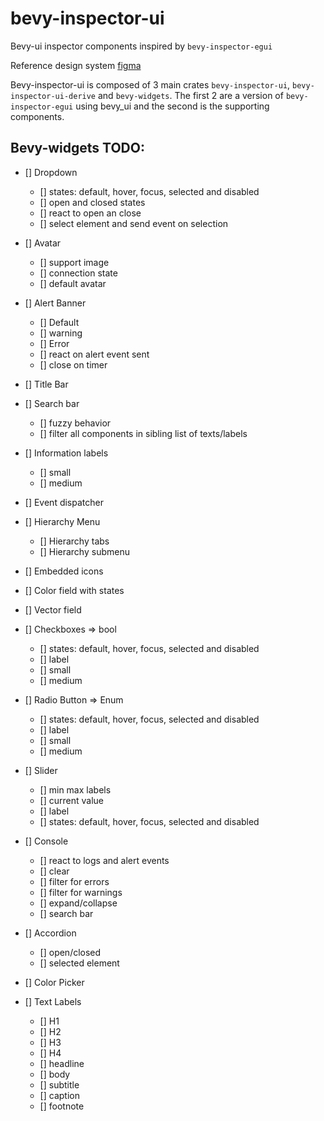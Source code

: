 # bevy-inspector-ui

Bevy-ui inspector components inspired by `bevy-inspector-egui`

Reference design system [figma](https://www.figma.com/design/jLdiumully7s5wbCt5rcMb/Space-Editor?node-id=0-1&node-type=canvas&t=gojAPu20NbhH2vI9-0)

Bevy-inspector-ui is composed of 3 main crates `bevy-inspector-ui`, `bevy-inspector-ui-derive` and `bevy-widgets`. The first 2 are a version of `bevy-inspector-egui` using bevy_ui and the second is the supporting components.

## Bevy-widgets TODO:

- [] Dropdown
    - [] states: default, hover, focus, selected and disabled
    - [] open and closed states
    - [] react to open an close
    - [] select element and send event on selection
- [] Avatar
    - [] support image
    - [] connection state
    - [] default avatar
- [] Alert Banner
    - [] Default
    - [] warning
    - [] Error
    - [] react on alert event sent
    - [] close on timer
- [] Title Bar
- [] Search bar
    - [] fuzzy behavior
    - [] filter all components in sibling list of texts/labels
- [] Information labels
    - [] small
    - [] medium
- [] Event dispatcher

- [] Hierarchy Menu
    - [] Hierarchy tabs
    - [] Hierarchy submenu
- [] Embedded icons
- [] Color field with states
- [] Vector field
- [] Checkboxes => bool
    - [] states: default, hover, focus, selected and disabled
    - [] label
    - [] small
    - [] medium
- [] Radio Button => Enum
    - [] states: default, hover, focus, selected and disabled
    - [] label
    - [] small
    - [] medium
- [] Slider
    - [] min max labels
    - [] current value
    - [] label
    - [] states: default, hover, focus, selected and disabled
- [] Console
    - [] react to logs and alert events
    - [] clear
    - [] filter for errors
    - [] filter for warnings
    - [] expand/collapse
    - [] search bar
- [] Accordion
    - [] open/closed
    - [] selected element
- [] Color Picker
- [] Text Labels
    - [] H1
    - [] H2
    - [] H3
    - [] H4
    - [] headline
    - [] body
    - [] subtitle
    - [] caption
    - [] footnote
